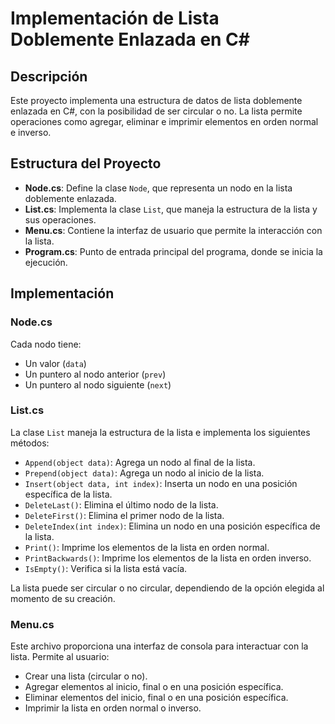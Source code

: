 # Implementación de Lista Doblemente Enlazada en C#

## Descripción
Este proyecto implementa una estructura de datos de lista doblemente enlazada en C#, con la posibilidad de ser circular o no. La lista permite operaciones como agregar, eliminar e imprimir elementos en orden normal e inverso.

## Estructura del Proyecto
- **Node.cs**: Define la clase `Node`, que representa un nodo en la lista doblemente enlazada.
- **List.cs**: Implementa la clase `List`, que maneja la estructura de la lista y sus operaciones.
- **Menu.cs**: Contiene la interfaz de usuario que permite la interacción con la lista.
- **Program.cs**: Punto de entrada principal del programa, donde se inicia la ejecución.

## Implementación
### Node.cs
Cada nodo tiene:
- Un valor (`data`)
- Un puntero al nodo anterior (`prev`)
- Un puntero al nodo siguiente (`next`)

### List.cs
La clase `List` maneja la estructura de la lista e implementa los siguientes métodos:

- `Append(object data)`: Agrega un nodo al final de la lista.
- `Prepend(object data)`: Agrega un nodo al inicio de la lista.
- `Insert(object data, int index)`: Inserta un nodo en una posición específica de la lista.
- `DeleteLast()`: Elimina el último nodo de la lista.
- `DeleteFirst()`: Elimina el primer nodo de la lista.
- `DeleteIndex(int index)`: Elimina un nodo en una posición específica de la lista.
- `Print()`: Imprime los elementos de la lista en orden normal.
- `PrintBackwards()`: Imprime los elementos de la lista en orden inverso.
- `IsEmpty()`: Verifica si la lista está vacía.

La lista puede ser circular o no circular, dependiendo de la opción elegida al momento de su creación.

### Menu.cs
Este archivo proporciona una interfaz de consola para interactuar con la lista. Permite al usuario:

- Crear una lista (circular o no).
- Agregar elementos al inicio, final o en una posición específica.
- Eliminar elementos del inicio, final o en una posición específica.
- Imprimir la lista en orden normal o inverso.
